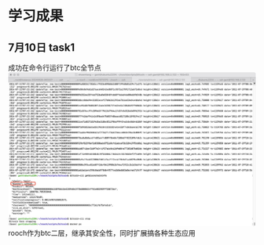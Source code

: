 # 学习成果

## 7月10日 task1
成功在命令行运行了btc全节点 ![full](./assets/full_node.jpg)  
rooch作为btc二层，继承其安全性，同时扩展搞各种生态应用
